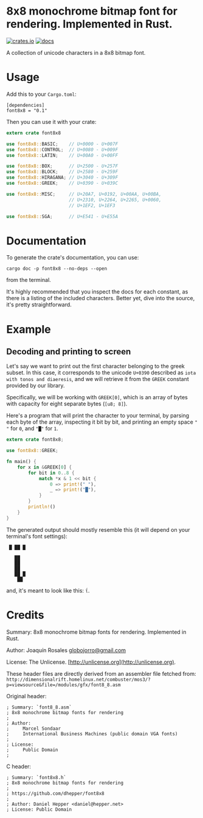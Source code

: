 8x8 monochrome bitmap font for rendering. Implemented in Rust.
==============================================================

[![crates.io](https://img.shields.io/crates/v/font8x8.svg)](https://crates.io/crates/font8x8)
[![docs](https://docs.rs/font8x8/badge.svg)](https://docs.rs/font8x8)

A collection of unicode characters in a 8x8 bitmap font.

# Usage

Add this to your `Cargo.toml`:
```cargo
[dependencies]
font8x8 = "0.1"
```

Then you can use it with your crate:

```rust
extern crate font8x8

use font8x8::BASIC;    // U+0000 - U+007F
use font8x8::CONTROL;  // U+0080 - U+009F
use font8x8::LATIN;    // U+00A0 - U+00FF

use font8x8::BOX;      // U+2500 - U+257F
use font8x8::BLOCK;    // U+2580 - U+259F
use font8x8::HIRAGANA; // U+3040 - U+309F
use font8x8::GREEK;    // U+0390 - U+039C

use font8x8::MISC;     // U+20A7, U+0192, U+00AA, U+00BA,
                       // U+2310, U+2264, U+2265, U+0060,
                       // U+1EF2, U+1EF3

use font8x8::SGA;      // U+E541 - U+E55A

```

# Documentation

To generate the crate's documentation, you can use:

`cargo doc -p font8x8 --no-deps --open`

from the terminal.

It's highly recommended that you inspect the docs for each constant, as there is a listing
of the included characters. Better yet, dive into the source, it's pretty straightforward.

# Example

## Decoding and printing to screen
Let's say we want to print out the first character belonging to the
greek subset. In this case, it corresponds to the unicode `U+0390` described as `iota with
tonos and diaeresis`, and we will retrieve it from the `GREEK` constant provided by our library.

Specifically, we will be working with `GREEK[0]`, which is an array of bytes with capacity for
eight separate bytes (`[u8; 8]`).

Here's a program that will print the character to your terminal, by parsing each byte of the
array, inspecting it bit by bit, and printing an empty space `" "` for `0`, and `"█"` for `1`.

```rust
extern crate font8x8;

use font8x8::GREEK;

fn main() {
    for x in &GREEK[0] {
        for bit in 0..8 {
            match *x & 1 << bit {
                0 => print!(" "),
                _ => print!("█"),
            }
        }
        println!()
    }
}
```

The generated output should mostly resemble this (it will depend on your terminal's font settings):
```text
 █ ██ █  
         
   ██    
   ██    
   ██    
   ██ █  
    ██   
```

and, it's meant to look like this: `ΐ`.

Credits
=======

Summary: 8x8 monochrome bitmap fonts for rendering. Implemented in Rust.

Author: Joaquín Rosales <globojorro@gmail.com>

License: The Unlicense. [http://unlicense.org](http://unlicense.org).

These header files are directly derived from an assembler file fetched from:
`http://dimensionalrift.homelinux.net/combuster/mos3/?p=viewsource&file=/modules/gfx/font8_8.asm`

Original header:

```
; Summary: `font8_8.asm`
; 8x8 monochrome bitmap fonts for rendering
;
; Author:
;     Marcel Sondaar
;     International Business Machines (public domain VGA fonts)
;
; License:
;     Public Domain
;
```

C header:

```
; Summary: `font8x8.h`
; 8x8 monochrome bitmap fonts for rendering
;
; https://github.com/dhepper/font8x8
;
; Author: Daniel Hepper <daniel@hepper.net>
; License: Public Domain
```
